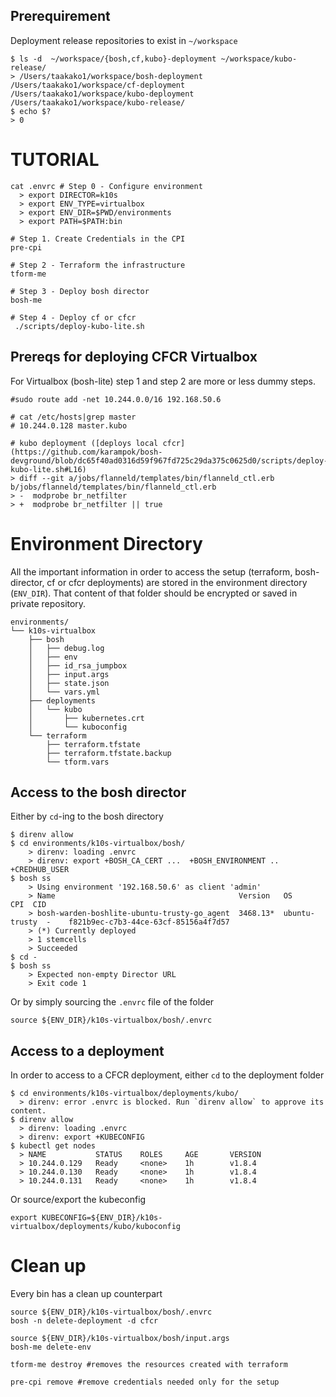 ## Prerequirement

Deployment release repositories to exist in `~/workspace`

```
$ ls -d  ~/workspace/{bosh,cf,kubo}-deployment ~/workspace/kubo-release/
> /Users/taakako1/workspace/bosh-deployment /Users/taakako1/workspace/cf-deployment   /Users/taakako1/workspace/kubo-deployment /Users/taakako1/workspace/kubo-release/
$ echo $?
> 0
```

# TUTORIAL

```
cat .envrc # Step 0 - Configure environment
  > export DIRECTOR=k10s
  > export ENV_TYPE=virtualbox
  > export ENV_DIR=$PWD/environments
  > export PATH=$PATH:bin

# Step 1. Create Credentials in the CPI
pre-cpi

# Step 2 - Terraform the infrastructure
tform-me

# Step 3 - Deploy bosh director
bosh-me

# Step 4 - Deploy cf or cfcr
 ./scripts/deploy-kubo-lite.sh
```

## Prereqs for deploying CFCR Virtualbox

For Virtualbox (bosh-lite) step 1 and step 2 are more or less dummy steps.

```
#sudo route add -net 10.244.0.0/16 192.168.50.6

# cat /etc/hosts|grep master
# 10.244.0.128 master.kubo

# kubo deployment ([deploys local cfcr](https://github.com/karampok/bosh-devground/blob/dc65f40ad0316d59f967fd725c29da375c0625d0/scripts/deploy-kubo-lite.sh#L16)
> diff --git a/jobs/flanneld/templates/bin/flanneld_ctl.erb b/jobs/flanneld/templates/bin/flanneld_ctl.erb
> -  modprobe br_netfilter
> +  modprobe br_netfilter || true
```


# Environment Directory

All the important information in order to access the setup (terraform,
bosh-director, cf or cfcr deployments) are stored in the environment directory
(`ENV_DIR`).  That content of that folder should be encrypted or saved in private
repository.

```
environments/
└── k10s-virtualbox
    ├── bosh
    │   ├── debug.log
    │   ├── env
    │   ├── id_rsa_jumpbox
    │   ├── input.args
    │   ├── state.json
    │   └── vars.yml
    ├── deployments
    │   └── kubo
    │       ├── kubernetes.crt
    │       └── kuboconfig
    └── terraform
        ├── terraform.tfstate
        ├── terraform.tfstate.backup
        └── tform.vars
```

## Access to the bosh director
Either by `cd`-ing to the bosh directory
```
$ direnv allow
$ cd environments/k10s-virtualbox/bosh/
	> direnv: loading .envrc
	> direnv: export +BOSH_CA_CERT ...  +BOSH_ENVIRONMENT .. +CREDHUB_USER
$ bosh ss
	> Using environment '192.168.50.6' as client 'admin'
	> Name                                         Version   OS             CPI  CID
	> bosh-warden-boshlite-ubuntu-trusty-go_agent  3468.13*  ubuntu-trusty  -    f821b9ec-c7b3-44ce-63cf-85156a4f7d57
	> (*) Currently deployed
	> 1 stemcells
	> Succeeded
$ cd -
$ bosh ss
	> Expected non-empty Director URL
	> Exit code 1
```

Or by simply sourcing the `.envrc` file of the folder 

```
source ${ENV_DIR}/k10s-virtualbox/bosh/.envrc
```

## Access to a deployment

In order to access to a CFCR deployment, either `cd` to the deployment folder

```
$ cd environments/k10s-virtualbox/deployments/kubo/
  > direnv: error .envrc is blocked. Run `direnv allow` to approve its content.
$ direnv allow
  > direnv: loading .envrc
  > direnv: export +KUBECONFIG
$ kubectl get nodes
  > NAME           STATUS    ROLES     AGE       VERSION
  > 10.244.0.129   Ready     <none>    1h        v1.8.4
  > 10.244.0.130   Ready     <none>    1h        v1.8.4
  > 10.244.0.131   Ready     <none>    1h        v1.8.4
```

Or source/export the kubeconfig 
```
export KUBECONFIG=${ENV_DIR}/k10s-virtualbox/deployments/kubo/kuboconfig
```


# Clean up 
Every bin has a clean up counterpart

```
source ${ENV_DIR}/k10s-virtualbox/bosh/.envrc
bosh -n delete-deployment -d cfcr

source ${ENV_DIR}/k10s-virtualbox/bosh/input.args
bosh-me delete-env

tform-me destroy #removes the resources created with terraform

pre-cpi remove #remove credentials needed only for the setup
```
